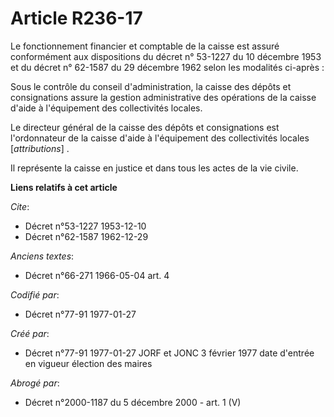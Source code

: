 # Article R236-17

Le fonctionnement financier et comptable de la caisse est assuré conformément aux dispositions du décret n° 53-1227 du 10
décembre 1953 et du décret n° 62-1587 du 29 décembre 1962 selon les modalités ci-après :

Sous le contrôle du conseil d'administration, la caisse des dépôts et consignations assure la gestion administrative des
opérations de la caisse d'aide à l'équipement des collectivités locales. 

Le directeur général de la caisse des dépôts et consignations est l'ordonnateur de la caisse d'aide à l'équipement des
collectivités locales [*attributions*] . 

Il représente la caisse en justice et dans tous les actes de la vie civile.

**Liens relatifs à cet article**

_Cite_:

  - Décret n°53-1227 1953-12-10
  - Décret n°62-1587 1962-12-29

_Anciens textes_:

  - Décret n°66-271 1966-05-04 art. 4

_Codifié par_:

  - Décret n°77-91 1977-01-27

_Créé par_:

  - Décret n°77-91 1977-01-27 JORF et JONC 3 février 1977 date d'entrée en vigueur élection des maires

_Abrogé par_:

  - Décret n°2000-1187 du 5 décembre 2000 - art. 1 (V)
